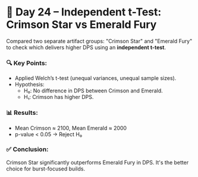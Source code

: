 # 📅 Day 24 – Independent t-Test: Crimson Star vs Emerald Fury

Compared two separate artifact groups: "Crimson Star" and "Emerald Fury" to check which delivers higher DPS using an **independent t-test**.

### 🔍 Key Points:
- Applied Welch’s t-test (unequal variances, unequal sample sizes).
- Hypothesis:
  - H₀: No difference in DPS between Crimson and Emerald.
  - H₁: Crimson has higher DPS.

### 📊 Results:
- Mean Crimson ≈ 2100, Mean Emerald ≈ 2000
- p-value < 0.05 → Reject H₀

### ✅ Conclusion:
Crimson Star significantly outperforms Emerald Fury in DPS. It's the better choice for burst-focused builds.
